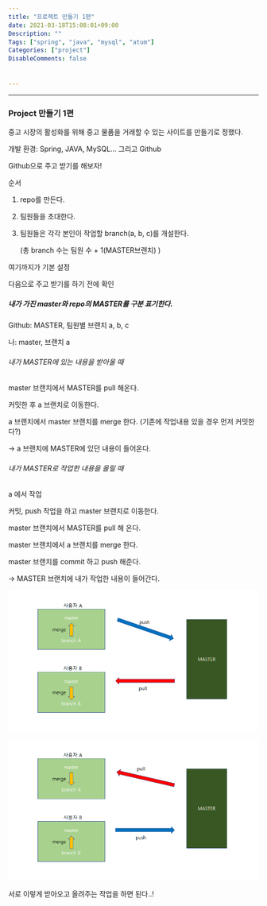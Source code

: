 ```yaml
---
title: "프로젝트 만들기 1편"
date: 2021-03-18T15:08:01+09:00
Description: ""
Tags: ["spring", "java", "mysql", "atum"]
Categories: ["project"]
DisableComments: false


---
```


---

### Project 만들기 1편



중고 시장의 활성화를 위해 중고 물품을 거래할 수 있는 사이트를 만들기로 정했다.



개발 환경: Spring, JAVA, MySQL... 그리고 Github



Github으로 주고 받기를 해보자!

순서

1. repo를 만든다.

2. 팀원들을 초대한다.

3. 팀원들은 각각 본인이 작업할 branch(a, b, c)를 개설한다.

   (총 branch 수는 팀원 수 + 1(MASTER브랜치) )



여기까지가 기본 설정



다음으로 주고 받기를 하기 전에 확인



##### 내가 가진 master와 repo의 MASTER를 구분 표기한다.

Github: MASTER, 팀원별 브랜치 a, b, c

나: master, 브랜치 a


###### 내가 MASTER에 있는 내용을 받아올 때

master 브랜치에서 MASTER를 pull 해온다.

커밋한 후 a 브랜치로 이동한다.

a 브랜치에서 master 브랜치를 merge 한다. (기존에 작업내용 있을 경우 먼저 커밋한다?)

→  a 브랜치에 MASTER에 있던 내용이 들어온다.


###### 내가 MASTER로 작업한 내용을 올릴 때

 a 에서 작업

커밋, push 작업을 하고 master 브랜치로 이동한다.

master 브랜치에서 MASTER를 pull 해 온다.

master 브랜치에서 a 브랜치를 merge 한다.

master 브랜치를 commit 하고 push 해준다.


→ MASTER 브랜치에 내가 작업한 내용이 들어간다.

![image-20210318173039598](../../static/images/image-20210318173039598.png)

![image-20210318173044307](../../static/images/image-20210318173044307.png)

서로 이렇게 받아오고 올려주는 작업을 하면 된다..! 